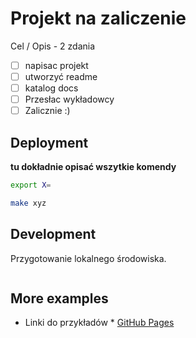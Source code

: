 # Projekt na zaliczenie 

Cel / Opis - 2 zdania

- [ ] napisac projekt 
- [ ] utworzyć readme
- [ ] katalog docs 
- [ ] Przesłac wykładowcy 
- [ ] Zalicznie :)

## Deployment

**tu dokładnie opisać wszytkie komendy**

```bash
export X=

make xyz
```

## Development

Przygotowanie lokalnego środowiska.

```bash
```

## More examples
* Linki do przykładów * [GitHub Pages](https://pages.github.com/)
